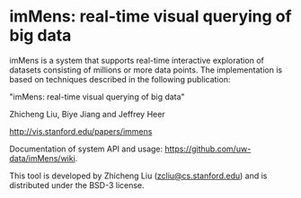 imMens: real-time visual querying of big data
======

imMens is a system that supports real-time interactive exploration of datasets consisting of millions or more data points. The implementation is based on techniques described in the following publication:

"imMens: real-time visual querying of big data"

Zhicheng Liu, Biye Jiang and Jeffrey Heer

http://vis.stanford.edu/papers/immens

Documentation of system API and usage: https://github.com/uw-data/imMens/wiki.

This tool is developed by Zhicheng Liu (zcliu@cs.stanford.edu) and is distributed under the BSD-3 license.




